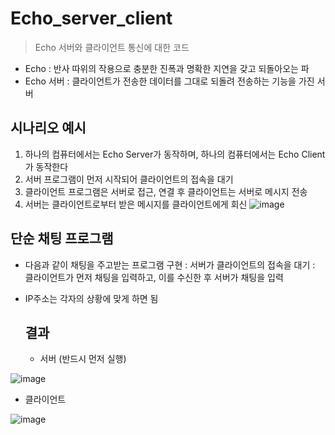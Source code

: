 # Echo_server_client
> Echo 서버와 클라이언트 통신에 대한 코드

- Echo
: 반사 따위의 작용으로 충분한 진폭과 명확한 지연을 갖고 되돌아오는 파
- Echo 서버
: 클라이언트가 전송한 데이터를 그대로 되돌려 전송하는 기능을 가진 서버

## 시나리오 예시

1. 하나의 컴퓨터에서는 Echo Server가 동작하며, 하나의 컴퓨터에서는 Echo Client가 동작한다
2. 서버 프로그램이 먼저 시작되어 클라이언트의 접속을 대기
3. 클라이언트 프로그램은 서버로 접근, 연결 후 클라이언트는 서버로 메시지 전송
4. 서버는 클라이언트로부터 받은 메시지를 클라이언트에게 회신
  ![image](https://github.com/morningB/Echo_server_client/assets/114423035/6577da30-30bf-4f2a-bbe3-b758f70d6060)

## 단순 채팅 프로그램

- 다음과 같이 채팅을 주고받는 프로그램 구현
: 서버가 클라이언트의 접속을 대기
: 클라이언트가 먼저 채팅을 입력하고, 이를 수신한 후 서버가 채팅을 입력
- IP주소는 각자의 상황에 맞게 하면 됨

  ## 결과
  
  - 서버 (반드시 먼저 실행)
    
![image](https://github.com/morningB/Echo_server_client/assets/114423035/daa8220a-1d7f-43a3-b63f-1f2434b9792f)


  - 클라이언트
    
![image](https://github.com/morningB/Echo_server_client/assets/114423035/822d198c-eff9-4101-bb7d-c77dca42a5f7)
